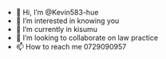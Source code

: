 - 👋 Hi, I’m @Kevin583-hue
- 👀 I’m interested in knowing you
- 🌱 I’m currently in kisumu
- 💞️ I’m looking to collaborate on law practice 
- 📫 How to reach me 0729090957

<!---
Kevin583-hue/Kevin583-hue is a ✨ special ✨ repository because its `README.md` (this file) appears on your GitHub profile.
You can click the Preview link to take a look at your changes.
--->
